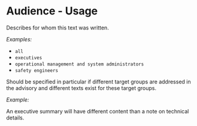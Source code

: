 # Audience - Usage

Describes for whom this text was written.

*Examples:*

* `all`
* `executives`
* `operational management and system administrators`
* `safety engineers`

Should be specified in particular if different target groups are addressed in the advisory and different texts exist for these target groups.

*Example:*

An executive summary will have different content than a note on technical details.
